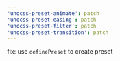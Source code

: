 ```yaml
---
'unocss-preset-animate': patch
'unocss-preset-easing': patch
'unocss-preset-filter': patch
'unocss-preset-transition': patch
---
```


fix: use `definePreset` to create preset

